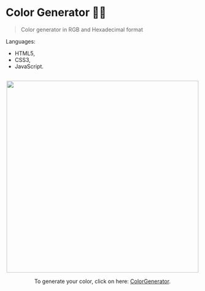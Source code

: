 # Color Generator 👨‍🎨

> Color generator in RGB and Hexadecimal format

Languages:

- HTML5,
- CSS3,
- JavaScript.

## 
<div align='center'>
<img src="https://user-images.githubusercontent.com/68437256/221274588-3c1c44a1-7718-4827-89e0-ee984bfa7670.png" width="500">


To generate your color, click on here: [ColorGenerator](https://youngc0de.github.io/ColorGenerator/).

</div>
